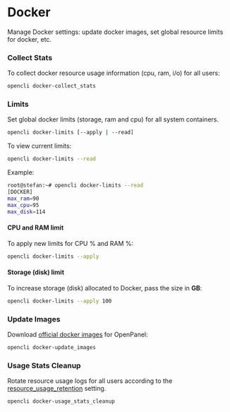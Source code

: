 # Docker

Manage Docker settings: update docker images, set global resource limits for docker, etc.

### Collect Stats

To collect docker resource usage information (cpu, ram, i/o) for all users:
```bash
opencli docker-collect_stats
```

### Limits

Set global docker limits (storage, ram and cpu) for all system containers.
```bash
opencli docker-limits [--apply | --read]
```


To view current limits: 
```bash
opencli docker-limits --read
```

Example:
```bash
root@stefan:~# opencli docker-limits --read
[DOCKER]
max_ram=90
max_cpu=95
max_disk=114
```

#### CPU and RAM limit

To apply new limits for CPU % and RAM %:

```bash
opencli docker-limits --apply
```

#### Storage (disk) limit

To increase storage (disk) allocated to Docker, pass the size in **GB**:

```bash
opencli docker-limits --apply 100
```
### Update Images

Download [official docker images](/images/browse.html) for OpenPanel:

```bash
opencli docker-update_images
```

### Usage Stats Cleanup

Rotate resource usage logs for all users according to the [resource_usage_retention](#resource-usage-retention) setting.

```bash
opencli docker-usage_stats_cleanup
```
